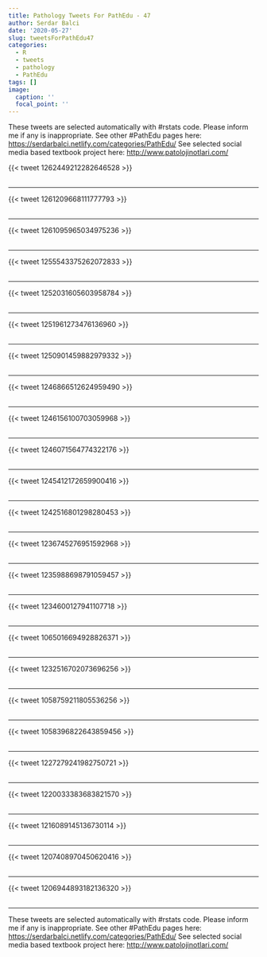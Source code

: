 ```yaml
---
title: Pathology Tweets For PathEdu - 47
author: Serdar Balci
date: '2020-05-27'
slug: tweetsForPathEdu47
categories:
  - R
  - tweets
  - pathology
  - PathEdu
tags: []
image:
  caption: ''
  focal_point: ''
---
```



These tweets are selected automatically with #rstats code. Please inform me if any is inappropriate.
See other #PathEdu pages here: https://serdarbalci.netlify.com/categories/PathEdu/ 
See selected social media based textbook project here: http://www.patolojinotlari.com/

{{< tweet 1262449212282646528 >}}
<br>
<br>
<hr>
{{< tweet 1261209668111777793 >}}
<br>
<br>
<hr>
{{< tweet 1261095965034975236 >}}
<br>
<br>
<hr>
{{< tweet 1255543375262072833 >}}
<br>
<br>
<hr>
{{< tweet 1252031605603958784 >}}
<br>
<br>
<hr>
{{< tweet 1251961273476136960 >}}
<br>
<br>
<hr>
{{< tweet 1250901459882979332 >}}
<br>
<br>
<hr>
{{< tweet 1246866512624959490 >}}
<br>
<br>
<hr>
{{< tweet 1246156100703059968 >}}
<br>
<br>
<hr>
{{< tweet 1246071564774322176 >}}
<br>
<br>
<hr>
{{< tweet 1245412172659900416 >}}
<br>
<br>
<hr>
{{< tweet 1242516801298280453 >}}
<br>
<br>
<hr>
{{< tweet 1236745276951592968 >}}
<br>
<br>
<hr>
{{< tweet 1235988698791059457 >}}
<br>
<br>
<hr>
{{< tweet 1234600127941107718 >}}
<br>
<br>
<hr>
{{< tweet 1065016694928826371 >}}
<br>
<br>
<hr>
{{< tweet 1232516702073696256 >}}
<br>
<br>
<hr>
{{< tweet 1058759211805536256 >}}
<br>
<br>
<hr>
{{< tweet 1058396822643859456 >}}
<br>
<br>
<hr>
{{< tweet 1227279241982750721 >}}
<br>
<br>
<hr>
{{< tweet 1220033383683821570 >}}
<br>
<br>
<hr>
{{< tweet 1216089145136730114 >}}
<br>
<br>
<hr>
{{< tweet 1207408970450620416 >}}
<br>
<br>
<hr>
{{< tweet 1206944893182136320 >}}
<br>
<br>
<hr>


These tweets are selected automatically with #rstats code. Please inform me if any is inappropriate.
See other #PathEdu pages here: https://serdarbalci.netlify.com/categories/PathEdu/ 
See selected social media based textbook project here: http://www.patolojinotlari.com/
